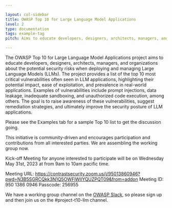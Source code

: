 ```yaml
---

layout: col-sidebar
title: OWASP Top 10 for Large Language Model Applications
level: 2
type: documentation
tags: example-tag
pitch: Aims to educate developers, designers, architects, managers, and organizations about the potential security risks when deploying and managing Large Language Models (LLMs)

---
```


The OWASP Top 10 for Large Language Model Applications project aims to educate developers, designers, architects, managers, and organizations about the potential security risks when deploying and managing Large Language Models (LLMs). The project provides a list of the top 10 most critical vulnerabilities often seen in LLM applications, highlighting their potential impact, ease of exploitation, and prevalence in real-world applications. Examples of vulnerabilities include prompt injections, data leakage, inadequate sandboxing, and unauthorized code execution, among others. The goal is to raise awareness of these vulnerabilities, suggest remediation strategies, and ultimately improve the security posture of LLM applications. 

Please see the Examples tab for a sample Top 10 list to get the discussion going.

This initiative is community-driven and encourages participation and contributions from all interested parties. We are assembling the working group now.

Kick-off Meeting for anyone interested to participate will be on Wednesday May 31st, 2023 at from 9am to 10am pacific time.

Meeting URL: https://contrastsecurity.zoom.us/j/95013860946?pwd=N3B5SGRCQkk3N1Q5OWFlWllYQUZPQT09&from=addon 
Meeting ID: 	950 1386 0946
Passcode:	256955

We have a working group channel on the [OWASP Slack](https://owasp.org/slack/invite), so please sign up and then join us on the #project-t10-llm channel.
